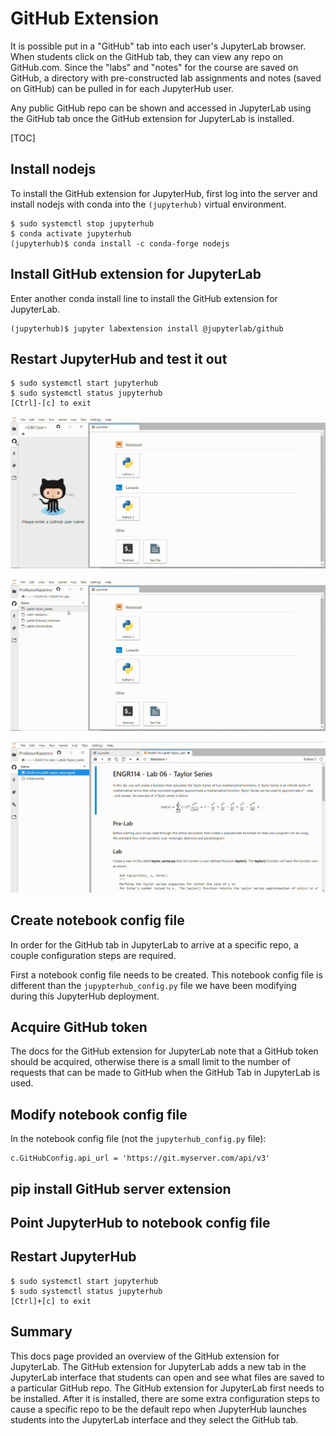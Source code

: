 # GitHub Extension

It is possible put in a "GitHub" tab into each user's JupyterLab browser. When students click on the GitHub tab, they can view any repo on GitHub.com. Since the "labs" and "notes" for the course are saved on GitHub, a directory with pre-constructed lab assignments and notes (saved on GitHub) can be pulled in for each JupyterHub user.

Any public GitHub repo can be shown and accessed in JupyterLab using the GitHub tab once the GitHub extension for JupyterLab is installed.

[TOC]

## Install nodejs

To install the GitHub extension for JupyterHub, first log into the server and install nodejs with conda into the ```(jupyterhub)``` virtual environment.

```text
$ sudo systemctl stop jupyterhub
$ conda activate jupyterhub
(jupyterhub)$ conda install -c conda-forge nodejs
```

## Install GitHub extension for JupyterLab

Enter another conda install line to install the GitHub extension for
JupyterLab.

```text
(jupyterhub)$ jupyter labextension install @jupyterlab/github
```

## Restart JupyterHub and test it out

```text
$ sudo systemctl start jupyterhub
$ sudo systemctl status jupyterhub
[Ctrl]-[c] to exit
```

![GitHub Extension for JupyterLab plugin tab](images/github_plugin_tab.png)

![GitHub Extension for JupyterLab repo browser](images/github_extension_repo_browser.png)

![GitHub Extension for JupyterLab notebook open](images/github_extension_notebook_open.png)

## Create notebook config file

In order for the GitHub tab in JupyterLab to arrive at a specific repo, a couple configuration steps are required.

First a notebook config file needs to be created. This notebook config file is different than the ```jupypterhub_config.py``` file we have been modifying during this JupyterHub deployment.

## Acquire GitHub token

The docs for the GitHub extension for JupyterLab note that a GitHub token should be acquired, otherwise there is a small limit to the number of requests that can be made to GitHub when the GitHub Tab in JupyterLab is used.

## Modify notebook config file

In the notebook config file (not the ```jupyterhub_config.py``` file):

```text
c.GitHubConfig.api_url = 'https://git.myserver.com/api/v3'
```

## pip install GitHub server extension

## Point JupyterHub to notebook config file

## Restart JupyterHub

```text
$ sudo systemctl start jupyterhub
$ sudo systemctl status jupyterhub
[Ctrl]+[c] to exit
```

## Summary

This docs page provided an overview of the GitHub extension for JupyterLab. The GitHub extension for JupyterLab adds a new tab in the JupyterLab interface that students can open and see what files are saved to a particular GitHub repo. The GitHub extension for JupyterLab first needs to be installed. After it is installed, there are some extra configuration steps to cause a specific repo to be the default repo when JupyterHub launches students into the JupyterLab interface and they select the GitHub tab.
